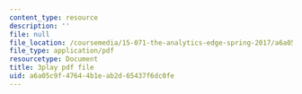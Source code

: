 ```yaml
---
content_type: resource
description: ''
file: null
file_location: /coursemedia/15-071-the-analytics-edge-spring-2017/a6a05c9f47644b1eab2d65437f6dc0fe_exav1FKMfbw.pdf
file_type: application/pdf
resourcetype: Document
title: 3play pdf file
uid: a6a05c9f-4764-4b1e-ab2d-65437f6dc0fe
---
```

